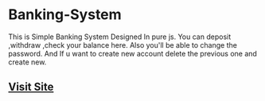 # Banking-System
This is Simple Banking System Designed In pure js. You can deposit ,withdraw ,check your balance here. Also you'll be able to change the password. And If u want to create new account delete the previous one and create new.
<a href="https://yash-github-007.github.io/Banking-System/"><h2>Visit Site</h2></a>
